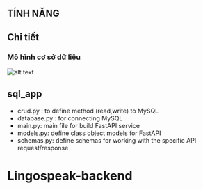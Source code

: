 ## TÍNH NĂNG

## Chi tiết

### Mô hình cơ sở dữ liệu

![alt text]()


## sql_app
- crud.py : to define method (read,write) to MySQL
- database.py : for connecting MySQL
- main.py: main file for build FastAPI service
- models.py: define class object models for FastAPI
- schemas.py: define schemas for working with the specific API request/response
# Lingospeak-backend
